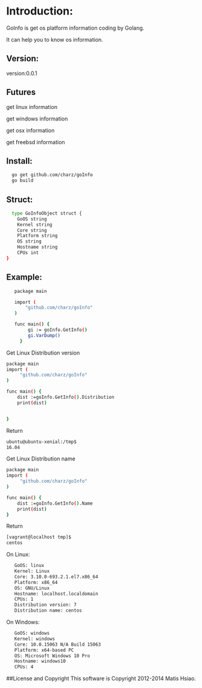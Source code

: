 # Introduction:
  GoInfo is get os platform information coding by Golang.
  
  It can help you to know os information.
  
  
## Version:

version:0.0.1

## Futures

get linux information

get windows information

get osx information

get freebsd information
  
  
## Install:
```sh
  go get github.com/charz/goInfo
  go build
```

## Struct:
```sh
  type GoInfoObject struct {
	GoOS string
	Kernel string
	Core string
	Platform string
	OS string
	Hostname string
	CPUs int
}
```

## Example:

```sh   
   package main

   import (
	   "github.com/charz/goInfo"
   )

   func main() {
		gi := goInfo.GetInfo()
		gi.VarDump()
	 }

```
Get Linux Distribution version
```sh
package main
import (
     "github.com/charz/goInfo"
)

func main() {
    dist :=goInfo.GetInfo().Distribution
    print(dist)


}
```
Return
```sh
ubuntu@ubuntu-xenial:/tmp$
16.04
```

Get Linux Distribution name

```sh
package main
import (
     "github.com/charz/goInfo"
)

func main() {
	dist :=goInfo.GetInfo().Name
	print(dist)
}
```

Return

```sh
[vagrant@localhost tmp]$
centos
```

On Linux:
```sh
   GoOS: linux
   Kernel: Linux
   Core: 3.10.0-693.2.1.el7.x86_64
   Platform: x86_64
   OS: GNU/Linux
   Hostname: localhost.localdomain
   CPUs: 1
   Distribution version: 7
   Distribution name: centos
```
On Windows:
```sh
   GoOS: windows
   Kernel: windows
   Core: 10.0.15063 N/A Build 15063
   Platform: x64-based PC
   OS: Microsoft Windows 10 Pro
   Hostname: windows10
   CPUs: 4
```

##License and Copyright
This software is Copyright 2012-2014 Matis Hsiao.
